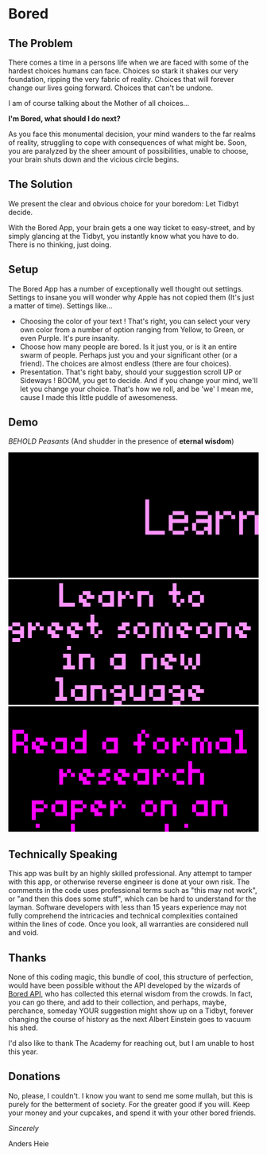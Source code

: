 # Bored

## The Problem

There comes a time in a persons life when we are faced with some of the hardest choices humans can face. Choices so stark it shakes our very foundation, ripping the very fabric of reality. Choices that will forever change our lives going forward. Choices that can't be undone.

I am of course talking about the Mother of all choices...

**I'm Bored, what should I do next?**

As you face this monumental decision, your mind wanders to the far realms of reality, struggling to cope with consequences of what might be. Soon, you are paralyzed by the sheer amount of possibilities, unable to choose, your brain shuts down and the vicious circle begins.

## The Solution

We present the clear and obvious choice for your boredom: Let Tidbyt decide.

With the Bored App, your brain gets a one way ticket to easy-street, and by simply glancing at the Tidbyt, you instantly know what you have to do. There is no thinking, just doing.

## Setup

The Bored App has a number of exceptionally well thought out settings. Settings to insane you will wonder why Apple has not copied them (It's just a matter of time). Settings like...
 
- Choosing the color of your text ! That's right, you can select your very own color from a number of option ranging from Yellow, to Green, or even Purple. It's pure insanity.
- Choose how many people are bored. Is it just you, or is it an entire swarm of people. Perhaps just you and your significant other (or a friend). The choices are almost endless (there are four choices).
- Presentation. That's right baby, should your suggestion scroll UP or Sideways ! BOOM, you get to decide. And if you change your mind, we'll let you change your choice. That's how we roll, and be 'we' I mean me, cause I made this little puddle of awesomeness.

## Demo

_BEHOLD Peasants_ (And shudder in the presence of **eternal wisdom**)

![Demo Horizontal](bored_horizontal.gif)
![Demo Vertical](bored_vertical.gif)
![Demo Vertical](bored.gif) 

## Technically Speaking

This app was built by an highly skilled professional. Any attempt to tamper with this app, or otherwise reverse engineer is done at your own risk. The comments in the code uses professional terms such as "this may not work", or "and then this does some stuff", which can be hard to understand for the layman. Software developers with less than 15 years experience may not fully comprehend the intricacies and technical complexities contained within the lines of code. Once you look, all warranties are considered null and void.

## Thanks

None of this coding magic, this bundle of cool, this structure of perfection, would have been possible without the API developed by the wizards of [Bored API](https://boredapi.com), who has collected this eternal wisdom from the crowds. In fact, you can go there, and add to their collection, and perhaps, maybe, perchance, someday YOUR suggestion might show up on a Tidbyt, forever changing the course of history as the next Albert Einstein goes to vacuum his shed.

I'd also like to thank The Academy for reaching out, but I am unable to host this year.

## Donations

No, please, I couldn't. I know you want to send me some mullah, but this is purely for the betterment of society. For the greater good if you will. Keep your money and your cupcakes, and spend it with your other bored friends.

_Sincerely_

Anders Heie